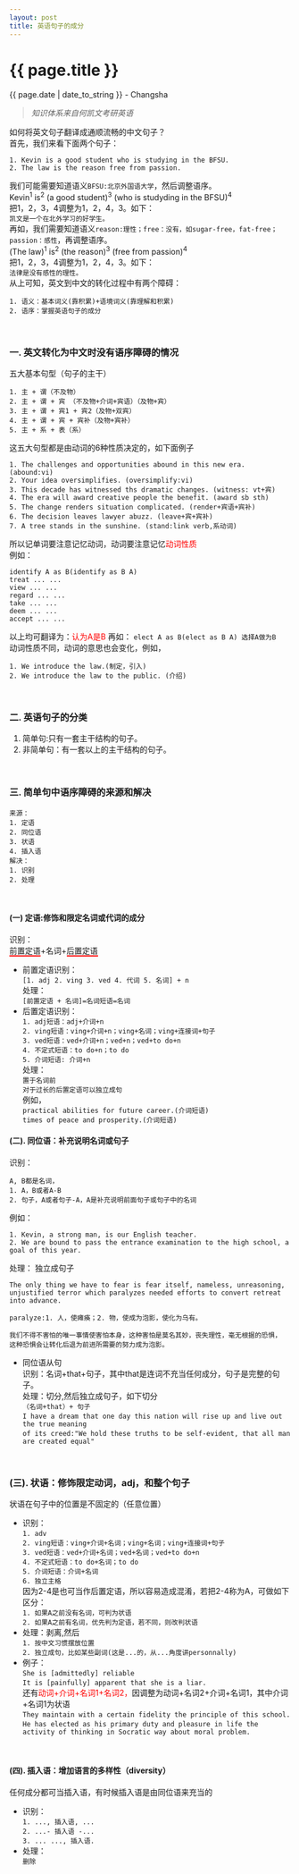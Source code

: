 ```yaml
---
layout: post
title: 英语句子的成分
---
```


{{ page.title }}
================

<p class="meta">{{ page.date | date_to_string }} - Changsha</p>

> _知识体系来自何凯文考研英语_


如何将英文句子翻译成通顺流畅的中文句子？  
首先，我们来看下面两个句子：
```
1. Kevin is a good student who is studying in the BFSU.
2. The law is the reason free from passion.
```
我们可能需要知道语义`BFSU:北京外国语大学`，然后调整语序。  
Kevin<sup>1</sup> is<sup>2</sup> (a good student)<sup>3</sup> (who is studyding in the BFSU)<sup>4</sup>  
把1，2，3，4调整为1，2，4，3。如下：  
`凯文是一个在北外学习的好学生。`  
再如，我们需要知道语义`reason:理性；free：没有，如sugar-free，fat-free；passion：感性`，再调整语序。  
(The law)<sup>1</sup> is<sup>2</sup> (the reason)<sup>3</sup> (free from passion)<sup>4</sup>  
把1，2，3，4调整为1，2，4，3。如下：  
`法律是没有感性的理性。`  
从上可知，英文到中文的转化过程中有两个障碍：  
```
1. 语义：基本词义(靠积累)+语境词义(靠理解和积累)
2. 语序：掌握英语句子的成分
```
<br>

### 一. 英文转化为中文时没有语序障碍的情况  

五大基本句型（句子的主干）
```
1. 主 + 谓（不及物）
2. 主 + 谓 + 宾 （不及物+介词+宾语）（及物+宾）
3. 主 + 谓 + 宾1 + 宾2（及物+双宾）
4. 主 + 谓 + 宾 + 宾补（及物+宾补）
5. 主 + 系 + 表（系）
```  
这五大句型都是由动词的6种性质决定的，如下面例子
```
1. The challenges and opportunities abound in this new era. (abound:vi)
2. Your idea oversimplifies. (oversimplify:vi)
3. This decade has witnessed ths dramatic changes. (witness: vt+宾)
4. The era will award creative people the benefit. (award sb sth)
5. The change renders situation complicated. (render+宾语+宾补)
6. The decision leaves lawyer abuzz. (leave+宾+宾补)
7. A tree stands in the sunshine. (stand:link verb,系动词)
```  
所以记单词要注意记忆动词，动词要注意记忆<font color='red'>动词性质</font>  
例如：
```
identify A as B(identify as B A)
treat ... ...
view ... ...
regard ... ...
take ... ...
deem ... ...
accept ... ...
```  
以上均可翻译为：<font color='red'>认为A是B</font>
再如：
```elect A as B(elect as B A) 选择A做为B```  
动词性质不同，动词的意思也会变化，例如，
```
1. We introduce the law.(制定，引入)
2. We introduce the law to the public. (介绍)
```
<br>
  
### 二. 英语句子的分类  
  
  
1. 简单句:只有一套主干结构的句子。
2. 非简单句：有一套以上的主干结构的句子。
<br>


### 三. 简单句中语序障碍的来源和解决  
  

```
来源：
1. 定语
2. 同位语
3. 状语
4. 插入语
解决：
1. 识别
2. 处理
```  
<br>


#### (一) 定语:修饰和限定名词或代词的成分
    
识别：  
<span style="border-bottom:2px solid red;">前置定语</span>+名词+<span style="border-bottom:2px solid red;">后置定语</span>  
+ 前置定语识别：  
`[1. adj 2. ving 3. ved 4. 代词 5. 名词] + n`  
处理：  
`[前置定语 + 名词]=名词短语=名词`
+ 后置定语识别：  
`1. adj短语：adj+介词+n`  
`2. ving短语：ving+介词+n；ving+名词；ving+连接词+句子`  
`3. ved短语：ved+介词+n；ved+n；ved+to do+n`  
`4. 不定式短语：to do+n；to do`  
`5. 介词短语: 介词+n`  
处理：  
`置于名词前`  
`对于过长的后置定语可以独立成句`  
例如，  
`practical abilities for future career.(介词短语)`  
`times of peace and prosperity.(介词短语)`




#### (二). 同位语：补充说明名词或句子  
识别：
```
A, B都是名词，
1. A，B或者A-B
2. 句子，A或者句子-A，A是补充说明前面句子或句子中的名词
```
例如：
```
1. Kevin, a strong man, is our English teacher.
2. We are bound to pass the entrance examination to the high school, a goal of this year.
```
处理：  独立成句子  
```
The only thing we have to fear is fear itself, nameless, unreasoning,   
unjustified terror which paralyzes needed efforts to convert retreat into advance.

paralyze:1. 人，使瘫痪；2. 物，使成为泡影，使化为乌有。

我们不得不害怕的唯一事情使害怕本身，这种害怕是莫名其妙，丧失理性，毫无根据的恐惧，  
这种恐惧会让转化后退为前进所需要的努力成为泡影。
``` 
+ 同位语从句  
识别：名词+that+句子，其中that是连词不充当任何成分，句子是完整的句子。  
处理：切分,然后独立成句子，如下切分  
`（名词+that）+ 句子`  
`I have a dream that one day this nation will rise up and live out the true meaning`  
`of its creed:"We hold these truths to be self-evident, that all man are created equal"`  
<br>


### (三). 状语：修饰限定动词，adj，和整个句子
状语在句子中的位置是不固定的（任意位置）
+ 识别：  
`1. adv`  
`2. ving短语：ving+介词+名词；ving+名词；ving+连接词+句子`  
`3. ved短语：ved+介词+名词；ved+名词；ved+to do+n`  
`4. 不定式短语：to do+名词；to do`  
`5. 介词短语：介词+名词`  
`6. 独立主格`  
因为2-4是也可当作后置定语，所以容易造成混淆，若把2-4称为A，可做如下区分：  
`1. 如果A之前没有名词，可判为状语`  
`2. 如果A之前有名词，优先判为定语，若不同，则改判状语`  
+ 处理：剥离,然后  
`1. 按中文习惯摆放位置`  
`2. 独立成句，比如某些副词(这是...的，从...角度讲personnally)`
+ 例子：  
`She is [admittedly] reliable`  
`It is [painfully] apparent that she is a liar.`  
还有<font color="red">动词+介词+名词1+名词2，</font>因调整为动词+名词2+介词+名词1，其中介词+名词1为状语   
`They maintain with a certain fidelity the principle of this school.`  
`He has elected as his primary duty and pleasure in life the activity of thinking in Socratic way about moral problem.`  
<br>  



#### (四). 插入语：增加语言的多样性（diversity）  
任何成分都可当插入语，有时候插入语是由同位语来充当的
+ 识别：  
`1. ..., 插入语, ...`  
`2. ...- 插入语 -...`  
`3. ... ..., 插入语.`  
+ 处理：  
`删除`  
` `